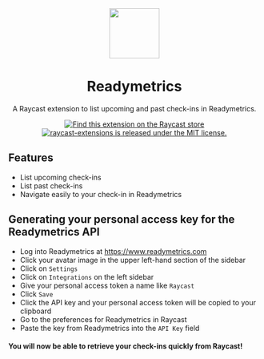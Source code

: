 <div style="text-align: center;">
  <img
    src="https://www.readymetrics.com/style/readymetrics-logo-66.png"
    width="100"
  />
  <h1>
    Readymetrics
  </h1>

A Raycast extension to list upcoming and past check-ins in Readymetrics.

  <p>
    <a href="https://www.raycast.com/cfeigenbutz/readymetrics">
      <img src="https://img.shields.io/badge/Raycast-store-red.svg"
        alt="Find this extension on the Raycast store"
      />
    </a>
    <a
      href="https://github.com/raycast/extensions/blob/master/LICENSE"
    >
      <img
        src="https://img.shields.io/badge/license-MIT-blue.svg"
        alt="raycast-extensions is released under the MIT license."
      />
    </a>
  </p>
</div>

## Features

- List upcoming check-ins
- List past check-ins
- Navigate easily to your check-in in Readymetrics

## Generating your personal access key for the Readymetrics API

- Log into Readymetrics at https://www.readymetrics.com
- Click your avatar image in the upper left-hand section of the sidebar
- Click on `Settings`
- Click on `Integrations` on the left sidebar
- Give your personal access token a name like `Raycast`
- Click `Save` 
- Click the API key and your personal access token will be copied to your clipboard
- Go to the preferences for Readymetrics in Raycast
- Paste the key from Readymetrics into the `API Key` field

#### You will now be able to retrieve your check-ins quickly from Raycast!